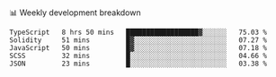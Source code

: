 📊 Weekly development breakdown
<!--START_SECTION:waka-->
```text
TypeScript   8 hrs 50 mins   ██████████████████▓░░░░░░   75.03 % 
Solidity     51 mins         █▓░░░░░░░░░░░░░░░░░░░░░░░   07.27 % 
JavaScript   50 mins         █▓░░░░░░░░░░░░░░░░░░░░░░░   07.18 % 
SCSS         32 mins         █░░░░░░░░░░░░░░░░░░░░░░░░   04.66 % 
JSON         23 mins         █░░░░░░░░░░░░░░░░░░░░░░░░   03.38 % 
```
<!--END_SECTION:waka-->
